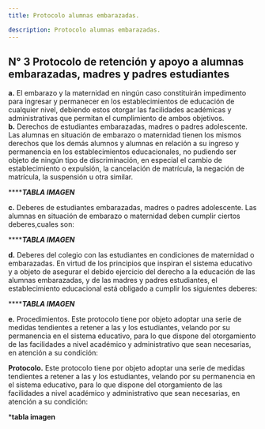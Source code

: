 ```yaml
---
title: Protocolo alumnas embarazadas. 

description: Protocolo alumnas embarazadas.
---
```


## N° 3 Protocolo de retención y apoyo a alumnas embarazadas, madres y padres estudiantes  
**a.** El embarazo y la maternidad en ningún caso constituirán impedimento para ingresar y permanecer en los establecimientos de educación de cualquier nivel, debiendo estos otorgar las facilidades académicas y administrativas que permitan el cumplimiento de ambos objetivos.  
**b.** Derechos de estudiantes embarazadas, madres o padres adolescente. Las alumnas en situación de embarazo o maternidad tienen los mismos derechos que los demás alumnos y alumnas en relación a su ingreso y permanencia en los establecimientos educacionales, no pudiendo ser objeto de ningún tipo de discriminación, en especial el cambio de establecimiento o expulsión, la cancelación de matrícula, la negación de matrícula, la suspensión u otra similar.

*********TABLA IMAGEN*****

**c.** Deberes de estudiantes embarazadas, madres o padres adolescente.
Las alumnas en situación de embarazo o maternidad deben cumplir ciertos deberes,cuales son:


*********TABLA IMAGEN*****

**d.** Deberes del colegio con las estudiantes en condiciones de maternidad o embarazadas. En virtud de los principios que inspiran el sistema educativo y a objeto de asegurar el debido ejercicio del derecho a la educación de las alumnas embarazadas, y de las madres y padres estudiantes, el establecimiento educacional está obligado a cumplir los siguientes deberes:



*********TABLA IMAGEN*****

**e.** Procedimientos. Este protocolo tiene por objeto adoptar una serie de medidas tendientes a retener a las y los estudiantes, velando por su permanencia en el sistema educativo, para lo que dispone del otorgamiento de las facilidades a nivel académico y administrativo que sean necesarias, en atención a su condición:

**Protocolo.** Este protocolo tiene por objeto adoptar una serie de medidas tendientes a retener a las y los estudiantes, velando por su permanencia en el sistema educativo, para lo que dispone del otorgamiento de las facilidades a nivel académico y administrativo que sean necesarias, en atención a su condición: 

*******tabla imagen******  



